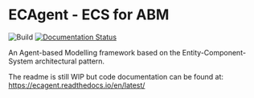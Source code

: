 # ECAgent - ECS for ABM
![Build](https://github.com/BrandonGower-Winter/ABMECS/workflows/Build/badge.svg) 
[![Documentation Status](https://readthedocs.org/projects/ecagent/badge/?version=latest)](https://ecagent.readthedocs.io/en/latest/?badge=latest)

An Agent-based Modelling framework based on the Entity-Component-System architectural pattern.

The readme is still WIP but code documentation can be found at: https://ecagent.readthedocs.io/en/latest/
